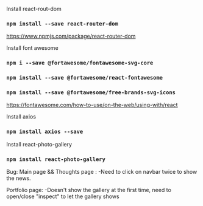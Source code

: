 Install react-rout-dom
### `npm install --save react-router-dom`
https://www.npmjs.com/package/react-router-dom

Install font awesome
### `npm i --save @fortawesome/fontawesome-svg-core`
### `npm install --save @fortawesome/react-fontawesome`
### `npm install --save @fortawesome/free-brands-svg-icons`
https://fontawesome.com/how-to-use/on-the-web/using-with/react


Install axios
### `npm install axios --save`

Install react-photo-gallery
### `npm install react-photo-gallery`


Bug:
Main page && Thoughts page : 
-Need to click on navbar twice to show the news.

Portfolio page:
-Doesn't show the gallery at the first time, need to open/close "inspect" to let the gallery shows